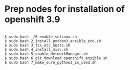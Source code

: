 # Prep nodes for installation of openshift 3.9


```

$ sudo bash ./0_enable_selinux.sh
$ sudo bash 2_install_python3_ansible_etc.sh
$ sudo bash 3_fix_etc_hosts.sh
$ sudo bash 4_install_misc.sh
$ sudo bash 5_enable_NetworkManager.sh
$ sudo bash 6_git_download_openshift_ansible.sh
$ sudo bash 7_make_sure_python3_is_used.sh

```
